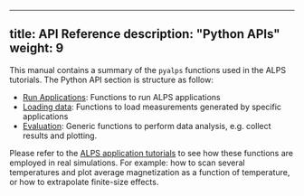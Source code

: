 
---
title: API Reference
description: "Python APIs"
weight: 9
---

This manual contains a summary of the `pyalps` functions used in the ALPS tutorials. The Python API section is structure as follow:

- [Run Applications](runapp): Functions to run ALPS applications
- [Loading data](loadat): Functions to load measurements generated by specific applications
- [Evaluation](eval): Generic functions to perform data analysis, e.g. collect results and plotting.

Please refer to the [ALPS application tutorials](../../../../tutorials) to see how these functions are employed in real simulations. For example: how to scan several temperatures and plot average magnetization as a function of temperature, or how to extrapolate finite-size effects.


